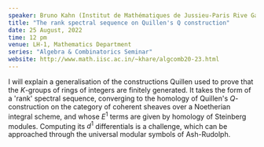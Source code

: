 ```yaml
---
speaker: Bruno Kahn (Institut de Mathématiques de Jussieu-Paris Rive Gauche, Paris, France)
title: "The rank spectral sequence on Quillen's Q construction"
date: 25 August, 2022
time: 12 pm
venue: LH-1, Mathematics Department
series: "Algebra & Combinatorics Seminar"
website: http://www.math.iisc.ac.in/~khare/algcomb20-23.html
---
```


I will explain a generalisation of the constructions Quillen used to prove that the $K$-groups
of rings of integers are finitely generated. It takes the form of a 'rank' spectral sequence,
converging to the homology of Quillen's $Q$-construction on the category of coherent sheaves over
a Noetherian integral scheme, and whose $E^1$ terms are given by homology of Steinberg modules.
Computing its $d^1$ differentials is a challenge, which can be approached through the universal
modular symbols of Ash-Rudolph.
